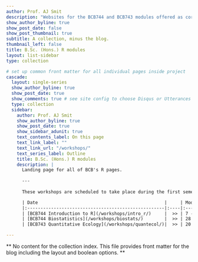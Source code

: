 ```yaml
---
author: Prof. AJ Smit
description: "Websites for the BCB744 and BCB743 modules offered as core and elective modules for the University of the Western Cape Biodiversity & Conservation Biology Honours students."
show_author_byline: true
show_post_date: false
show_post_thumbnail: true
subtitle: A collection, minus the blog.
thumbnail_left: false
title: B.Sc. (Hons.) R modules
layout: list-sidebar
type: collection

# set up common front matter for all individual pages inside project
cascade:
  layout: single-series
  show_author_byline: true
  show_post_date: true
  show_comments: true # see site config to choose Disqus or Utterances
  type: collection
  sidebar:
    author: Prof. AJ Smit
    show_author_byline: true
    show_post_date: true
    show_sidebar_adunit: true
    text_contents_label: On this page
    text_link_label: ""
    text_link_url: "/workshops/"
    text_series_label: Outline
    title: B.Sc. (Hons.) R modules
    description: |
      Landing page for all of BCB's R pages.
      
      ---
      
      These workshops are scheduled to take place during the first semester of each year. **BCB744** is a *core* module and will be taken by all B.Sc. (Hons.) students. **BCB743** is an *elective* module -- please discuss with your supervisor if taking this module will benefit you.

      | Date                                                |     | Module                    |
      |:----------------------------------------------------|:----|:--------------------------|
      | [BCB744 Introduction to R](/workshops/intro_r/)     |  >> | 7 -- 11 Feb 2022          |
      | [BCB744 Biostatistics](/workshops/biostats/)        |  >> | 28 Mar -- 8 April 2022    |
      | [BCB743 Quantitative Ecology](/workshops/quantecol/)|  >> | 20 Jun -- 29 July 2022    |

---
```


** No content for the collection index. This file provides front matter for the blog including the layout and boolean options. **
